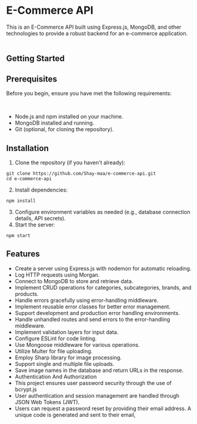 # E-Commerce API

This is an E-Commerce API built using Express.js, MongoDB, and other technologies to provide a robust backend for an e-commerce application.
<br>
<br>
<h2>Getting Started</h2>
<h2>Prerequisites</h2>
<p>Before you begin, ensure you have met the following requirements:</p>
<br/>
<ul>
<li>Node.js and npm installed on your machine.</li>
<li>MongoDB installed and running.</li>
<li>Git (optional, for cloning the repository).</li>
</ul>

<h2>Installation</h2>
<ol>
    <li>Clone the repository (if you haven't already):</li>
</ol>

<pre><code>git clone https://github.com/Shay-maa/e-commerce-api.git
cd e-commerce-api
</code></pre>

<ol start="2">
    <li>Install dependencies:</li>
</ol>

<pre><code>npm install
</code></pre>
<ol start="3">
    <li>Configure environment variables as needed (e.g., database connection details, API secrets).</li>
    <li>Start the server:</li>
</ol>

<pre><code>npm start
</code></pre>

<h2>Features</h2>
<ul>
  <li>Create a server using Express.js with nodemon for automatic reloading.</li>
  <li>Log HTTP requests using Morgan.</li>
  <li>Connect to MongoDB to store and retrieve data.</li>
  <li>Implement CRUD operations for categories, subcategories, brands, and products.</li>
  <li>Handle errors gracefully using error-handling middleware.</li>
  <li>Implement reusable error classes for better error management.</li>
  <li>Support development and production error handling environments.</li>
  <li>Handle unhandled routes and send errors to the error-handling middleware.</li>
  <li>Implement validation layers for input data.</li>
  <li>Configure ESLint for code linting.</li>
  <li>Use Mongoose middleware for various operations.</li>
  <li>Utilize Multer for file uploading.</li>
  <li>Employ Sharp library for image processing.</li>
  <li>Support single and multiple file uploads.</li>
  <li>Save image names in the database and return URLs in the response.</li>
    <li>Authentication And Authorization</li>
    <li>This project ensures user password security through the use of bcrypt.js</li>
    <li>User authentication and session management are handled through JSON Web Tokens (JWT). </li>
    <li>Users can request a password reset by providing their email address. A unique code is generated and sent to their email,</li>
</ul>

